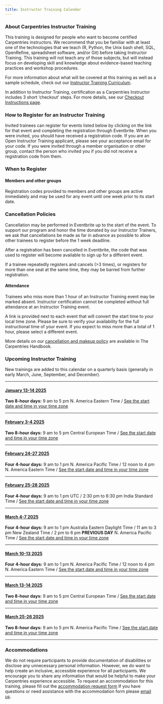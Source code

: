 ```yaml
---
title: Instructor Training Calendar
---
```


### About Carpentries Instructor Training

This training is designed for people who want to become certified Carpentries instructors. We recommend that you be familiar with at least one of the technologies that we teach (R, Python, the Unix bash shell, SQL, OpenRefine, spreadsheet software, and/or Git) before taking Instructor Training. This training will not teach any of those subjects, but will instead focus on developing skill and knowledge about evidence-based teaching practices and workshop procedures.

For more information about what will be covered at this training as well as a sample schedule, check out our [Instructor Training Curriculum](https://carpentries.github.io/instructor-training/).

In addition to Instructor Training, certification as a Carpentries Instructor includes 3 short ‘checkout' steps. For more details, see our [Checkout Instructions page](https://carpentries.github.io/instructor-training/checkout).

### How to Register for an Instructor Training

Invited trainees can register for events listed below by clicking on the link for that event and completing the registration through Eventbrite. When you were invited, you should have received a registration code. If you are an Open Instructor Training applicant, please see your acceptance email for your code. If you were invited through a member organisation or other group, contact the person who invited you if you did not receive a registration code from them.

### When to Register

#### Members and other groups

Registration codes provided to members and other groups are active immediately and may be used for any event until one week prior to its start date.

### Cancellation Policies

Cancellation may be performed in Eventbrite up to the start of the event. To support our program and honor the time donated by our Instructor Trainers, we ask that cancellations be made as far in advance as possible to allow other trainees to register before the 1 week deadline.

After a registration has been cancelled in Eventbrite, the code that was used to register will become available to sign up for a different event.

If a trainee repeatedly registers and cancels (>3 times), or registers for more than one seat at the same time, they may be barred from further registration.

#### Attendance

Trainees who miss more than 1 hour of an Instructor Training event may be marked absent. Instructor certification cannot be completed without full attendance at an Instructor Training event.

A link is provided next to each event that will convert the start time to your local time zone. Please be sure to verify your availability for the full instructional time of your event. If you expect to miss more than a total of 1 hour, please select a different event.

More details on our [cancellation and makeup policy](https://docs.carpentries.org/handbooks/instructors.html#instructor-training-attendance-policy) are available in The Carpentries Handbook.

### Upcoming Instructor Training

New trainings are added to this calendar on a quarterly basis (generally in early March, June, September, and December).

<hr>

#### [January 13-14 2025](https://www.eventbrite.com/e/online-instructor-training-january-13-14-2025-tickets-1095438238259?aff=oddtdtcreator)
**Two 8-hour days:** 9 am to 5 pm N. America Eastern Time / [See the start date and time in your time zone](https://www.timeanddate.com/worldclock/fixedtime.html?msg=Carpentries+Instructor+Training&iso=20250113T09&p1=179&ah=8)

<hr>

#### [February 3-4 2025](https://www.eventbrite.com/e/online-instructor-training-february-3-4-2025-tickets-1095460805759?aff=oddtdtcreator)
**Two 8-hour days:** 9 am to 5 pm Central European Time  / [See the start date and time in your time zone](https://www.timeanddate.com/worldclock/fixedtime.html?msg=Carpentries+Instructor+Training&iso=20250203T09&p1=195&ah=8)

<hr>

#### [February 24-27 2025](https://www.eventbrite.com/e/online-instructor-training-february-24-27-2025-tickets-1095462851879?aff=oddtdtcreator)
**Four 4-hour days:** 9 am to 1 pm N. America Pacific Time / 12 noon to 4 pm N. America Eastern Time /  [See the start date and time in your time zone](https://www.timeanddate.com/worldclock/fixedtime.html?msg=Carpentries+Instructor+Training&iso=20250224T09&p1=224&ah=4)

<hr>

#### [February 25-28 2025](https://www.eventbrite.com/e/online-instructor-training-february-25-28-2025-tickets-1095469862849?aff=oddtdtcreator)
**Four 4-hour days:** 9 am to 1 pm UTC / 2:30 pm to 6:30 pm India Standard Time / [See the start date and time in your time zone](https://www.timeanddate.com/worldclock/fixedtime.html?msg=Carpentries+Instructor+Training&iso=20250225T09&p1=136&ah=4)

<hr>

#### [March 4-7 2025](https://www.eventbrite.com/e/online-instructor-training-march-4-7-2025-tickets-1095488929879?aff=oddtdtcreator)
**Four 4-hour days:** 9 am to 1 pm Australia Eastern Daylight Time / 11 am to 3 pm New Zealand Time / 2 pm to 6 pm **PREVIOUS DAY** N. America Pacific Time / [See the start date and time in your time zone](https://www.timeanddate.com/worldclock/fixedtime.html?msg=Carpentries+Instructor+Training&iso=20250304T09&p1=240&ah=4)

<hr>

#### [March 10-13 2025](https://www.eventbrite.com/e/online-instructor-training-march-10-13-2025-tickets-1095471216899?aff=oddtdtcreator)
**Four 4-hour days:** 9 am to 1 pm N. America Pacific Time / 12 noon to 4 pm N. America Eastern Time / [See the start date and time in your time zone](https://www.timeanddate.com/worldclock/fixedtime.html?msg=Carpentries+Instructor+Training&iso=20250310T09&p1=224&ah=4)

<hr>

#### [March 13-14 2025](https://www.eventbrite.com/e/online-instructor-training-march-13-14-2025-tickets-1095474095509?aff=oddtdtcreator)
**Two 8-hour days:** 9 am to 5 pm Central European Time / [See the start date and time in your time zone](https://www.timeanddate.com/worldclock/fixedtime.html?msg=Carpentries+Instructor+Training&iso=20250313T09&p1=195&ah=8)

<hr>

#### [March 25-26 2025](https://www.eventbrite.com/e/online-instructor-training-march-25-26-2025-tickets-1095479591949?aff=oddtdtcreator)
**Two 8-hour days:** 9 am to 5 pm N. America Pacific Time / [See the start date and time in your time zone](https://www.timeanddate.com/worldclock/fixedtime.html?msg=Carpentries+Instructor+Training&iso=20250325T09&p1=224&ah=8)

<hr>


### Accommodations

We do not require participants to provide documentation of disabilities or disclose any unnecessary personal information. 
However, we do want to help create an inclusive, accessible experience for all participants. 
We encourage you to share any information that would be helpful to make your Carpentries experience accessible. 
To request an accommodation for this training, please fill out the [accommodation request form](https://carpentries.typeform.com/to/B2OSYaD0)
If you have questions or need assistance with the accommodation form please [email us](mailto:instructor.training@carpentries.org).
